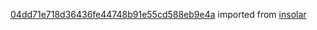 [04dd71e718d36436fe44748b91e55cd588eb9e4a](https://github.com/insolar/insolar/commit/04dd71e718d36436fe44748b91e55cd588eb9e4a) imported from [insolar](https://github.com/insolar/insolar)
